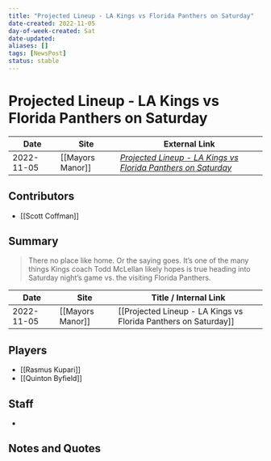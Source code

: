 ```yaml
---
title: "Projected Lineup - LA Kings vs Florida Panthers on Saturday"
date-created: 2022-11-05
day-of-week-created: Sat
date-updated: 
aliases: []
tags: [NewsPost]
status: stable
---
```


# Projected Lineup - LA Kings vs Florida Panthers on Saturday

| Date       | Site             | External Link                                                                                                                                               |
| ---------- | ---------------- | ----------------------------------------------------------------------------------------------------------------------------------------------------------- |
| 2022-11-05 | [[Mayors Manor]] | [*Projected Lineup - LA Kings vs Florida Panthers on Saturday*](https://mayorsmanor.com/2022/11/projected-lineup-la-kings-vs-florida-panthers-on-saturday/) |

## Contributors
- [[Scott Coffman]]

## Summary
> There no place like home.
> Or the saying goes.
> It’s one of the many things Kings coach Todd McLellan likely hopes is true heading into Saturday night’s game vs. the visiting Florida Panthers.

| Date | Site | Title / Internal Link | 
| ---- | ---- | --------------------- |
| 2022-11-05 | [[Mayors Manor]]        | [[Projected Lineup - LA Kings vs Florida Panthers on Saturday]]                                                                                       | 

## Players
- [[Rasmus Kupari]]
- [[Quinton Byfield]]

## Staff
- 

## Notes and Quotes
> 

